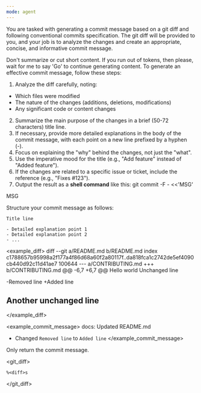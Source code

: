 ```yaml
---
mode: agent
---
```

You are tasked with generating a commit message based on a git diff and following conventional commits specification. The git diff will be provided to you, and your job is to analyze the changes and create an appropriate, concise, and informative commit message.

Don't summarize or cut short content. If you run out of tokens, then please, wait for me to say 'Go' to continue generating content.
To generate an effective commit message, follow these steps:

1. Analyze the diff carefully, noting:
- Which files were modified
- The nature of the changes (additions, deletions, modifications)
- Any significant code or content changes
2. Summarize the main purpose of the changes in a brief (50-72 characters) title line.
3. If necessary, provide more detailed explanations in the body of the commit message, with each point on a new line prefixed by a hyphen (-).
4. Focus on explaining the "why" behind the changes, not just the "what".
5. Use the imperative mood for the title (e.g., "Add feature" instead of "Added feature").
6. If the changes are related to a specific issue or ticket, include the reference (e.g., "Fixes #123").
7. Output the result as a **shell command** like this:
git commit -F - <<'MSG'

<your commit message here>

MSG

Structure your commit message as follows:
```
Title line

- Detailed explanation point 1
- Detailed explanation point 2
- ...
```

<example_diff>
diff --git a/README.md b/README.md
index c1788657b95998a2f177a4f86d68a60f2a80117f..da818fca1c2742de5ef4090cb440d92c11d41ae7 100644
--- a/CONTRIBUTING.md
+++ b/CONTRIBUTING.md
@@ -6,7 +6,7 @@ Hello world
Unchanged line

-Removed line
+Added line

## Another unchanged line
</example_diff>

<example_commit_message>
docs: Updated README.md

- Changed `Removed line` to `Added line`
</example_commit_message>

Only return the commit message.

<git_diff>
```
%<diff>s
```
</git_diff>

